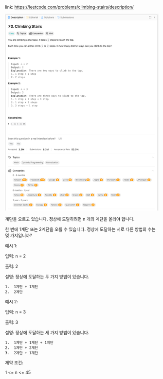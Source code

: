 link: https://leetcode.com/problems/climbing-stairs/description/

![img.png](img.png)

계단을 오르고 있습니다. 정상에 도달하려면  n 개의 계단을 올라야 합니다.

한 번에 1계단 또는 2계단을 오를 수 있습니다. 정상에 도달하는 서로 다른 방법의 수는 몇 가지입니까?

예시 1:

입력:  n = 2

출력: 2

설명: 정상에 도달하는 두 가지 방법이 있습니다.

	1.	1계단 + 1계단
	2.	2계단

예시 2:

입력:  n = 3

출력: 3

설명: 정상에 도달하는 세 가지 방법이 있습니다.

	1.	1계단 + 1계단 + 1계단
	2.	1계단 + 2계단
	3.	2계단 + 1계단

제약 조건:

1 <=  n  <= 45
